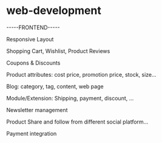 # web-development

-----FRONTEND-----

Responsive Layout

Shopping Cart, Wishlist, Product Reviews

Coupons & Discounts

Product attributes: cost price, promotion price, stock, size...

Blog: category, tag, content, web page

Module/Extension: Shipping, payment, discount, ...

Newsletter management

Product Share and follow from different social platform...

Payment integration

